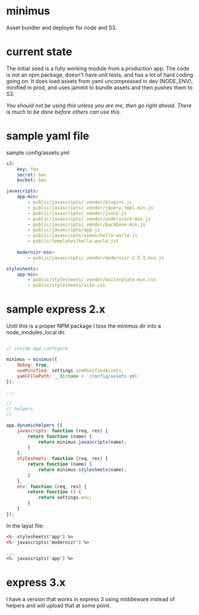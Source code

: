 minimus
=======

Asset bundler and deployer for node and S3.


current state
=============
The initial seed is a fully working module from a production app.  The code is not an npm package, doesn't have unit tests, and has a lot of hard coding going on.  It does load assets from yaml uncompressed in dev (NODE_ENV), minified in prod, and uses jammit to bundle assets and then pushes them to S3.

*You should not be using this unless you are me, then go right ahead.  There is much to be done before others can use this.*

sample yaml file
================
sample config/assets.yml

```yaml
s3:
    key: foo
    secret: bar
    bucket: baz

javascripts:
    app-min:
        - public/javascripts/_vendor/plugins.js
        - public/javascripts/_vendor/jquery.tmpl.min.js
        - public/javascripts/_vendor/json2.js
        - public/javascripts/_vendor/underscore-min.js
        - public/javascripts/_vendor/backbone-min.js
        - public/javascripts/app.js
        - public/javascripts/views/hello-world.js
        - public/templates/hello-world.jst
        
    modernizr-min:
        - public/javascripts/_vendor/modernizr-2.5.3.min.js

stylesheets:
    app-min:
        - public/stylesheets/_vendor/boilerplate-min.css
        - public/stylesheets/site.css
```

sample express 2.x
==================
Until this is a proper NPM package I toss the minimus dir into a node_modules_local dir.

```javascript

// inside app.configure

minimus = minimus({
	debug: true,
    useMinified: settings.useMinifiedAssets,
    yamlFilePath: __dirname + '/config/assets.yml'
});

...

//
// helpers
//

app.dynamicHelpers ({
    javascripts: function (req, res) {
        return function (name) {
            return minimus.javascripts(name);
        }
    },
    stylesheets: function (req, res) {
        return function (name) {
            return minimus.stylesheets(name);
        }
    },
    env: function (req, res) {
        return function () {
            return settings.env;
        }
    }
});
```

In the layut file:

```html
<%- stylesheets('app') %>
<%- javascripts('modernizr') %>

...
<%- javascripts('app') %>
```

express 3.x
===========
I have a version that works in express 3 using middleware instead of helpers and will upload that at some point.
